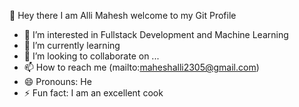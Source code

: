  👋 Hey there I am Alli Mahesh welcome to my Git Profile
  
- 👀 I’m interested in Fullstack Development and Machine Learning
- 🌱 I’m currently learning 
- 💞️ I’m looking to collaborate on ...
- 📫 How to reach me (mailto:maheshalli2305@gmail.com)
- 😄 Pronouns: He
- ⚡ Fun fact:  I am an excellent cook
